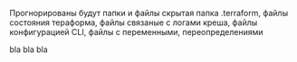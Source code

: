 Прогнорированы будут папки и файлы
скрытая папка .terraform,
файлы состояния тераформа,
файлы связаные с логами креша,
файлы  конфигурацией CLI, 
файлы с переменными, переопределениями


bla bla bla
